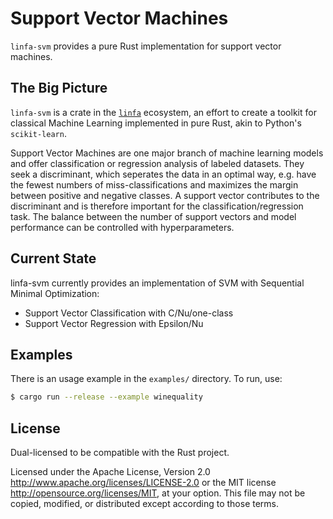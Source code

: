 # Support Vector Machines

`linfa-svm` provides a pure Rust implementation for support  vector machines. 

## The Big Picture

`linfa-svm` is a crate in the [`linfa`](https://crates.io/crates/linfa) ecosystem, an effort to create a toolkit for classical Machine Learning implemented in pure Rust, akin to Python's `scikit-learn`.

Support Vector Machines are one major branch of machine learning models and offer classification or regression analysis of labeled datasets. They seek a discriminant, which seperates the data in an optimal way, e.g. have the fewest numbers of miss-classifications and maximizes the margin between positive and negative classes. A support vector contributes to the discriminant and is therefore important for the classification/regression task. The balance between the number of support vectors and model performance can be controlled with hyperparameters.

## Current State

 linfa-svm currently provides an implementation of SVM with Sequential Minimal Optimization:
  - Support Vector Classification with C/Nu/one-class
  - Support Vector Regression with Epsilon/Nu


## Examples

There is an usage example in the `examples/` directory. To run, use:

```bash
$ cargo run --release --example winequality
```

## License
Dual-licensed to be compatible with the Rust project.

Licensed under the Apache License, Version 2.0 <http://www.apache.org/licenses/LICENSE-2.0> or the MIT license <http://opensource.org/licenses/MIT>, at your option. This file may not be copied, modified, or distributed except according to those terms.